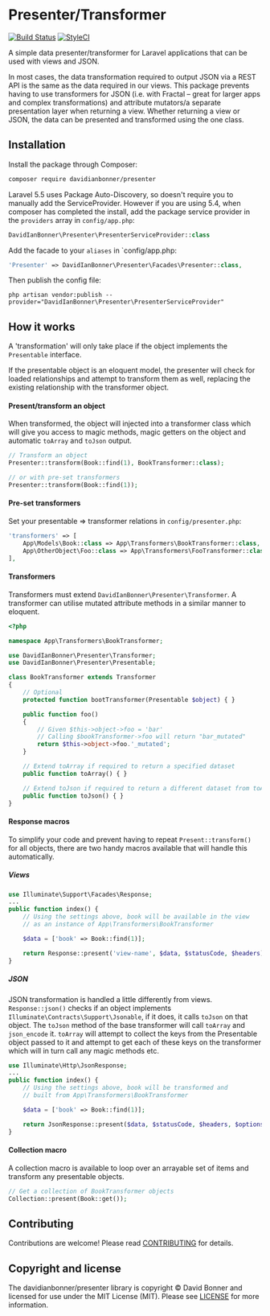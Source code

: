 # Presenter/Transformer

[![Build Status](https://travis-ci.org/dbonner1987/presenter.svg?branch=analysis-z4EgKn)](https://travis-ci.org/dbonner1987/presenter)
[![StyleCI](https://styleci.io/repos/107682784/shield?branch=master)](https://styleci.io/repos/107682784)

A simple data presenter/transformer for Laravel applications that can be used with views and JSON.

In most cases, the data transformation required to output JSON via a REST API is the same as the data required in our views. This package prevents having to use transformers for JSON (i.e. with Fractal – great for larger apps and complex transformations) and attribute mutators/a separate presentation layer when returning a view. Whether returning a view or JSON, the data can be presented and transformed using the one class.

## Installation

Install the package through Composer:

```bash
composer require davidianbonner/presenter
```

Laravel 5.5 uses Package Auto-Discovery, so doesn't require you to manually add the ServiceProvider. However if you are using 5.4, when composer has completed the install, add the package service provider in the `providers` array in `config/app.php`:

```php
DavidIanBonner\Presenter\PresenterServiceProvider::class
```

Add the facade to your `aliases` in `config/app.php:

```php
'Presenter' => DavidIanBonner\Presenter\Facades\Presenter::class,
```

Then publish the config file:

```
php artisan vendor:publish --provider="DavidIanBonner\Presenter\PresenterServiceProvider"
```

## How it works

A 'transformation' will only take place if the object implements the `Presentable` interface.

If the presentable object is an eloquent model, the presenter will check for loaded relationships and attempt to transform them as well, replacing the existing relationship with the transformer object.

#### Present/transform an object

When transformed, the object will injected into a transformer class which will give you access to magic methods, magic getters on the object and automatic `toArray` and `toJson` output.

```php
// Transform an object
Presenter::transform(Book::find(1), BookTransformer::class);

// or with pre-set transformers
Presenter::transform(Book::find(1));
```

#### Pre-set transformers

Set your presentable => transformer relations in `config/presenter.php`:

```php
'transformers' => [
    App\Models\Book::class => App\Transformers\BookTransformer::class,
    App\OtherObject\Foo::class => App\Transformers\FooTransformer::class,
],
```

#### Transformers

Transformers must extend `DavidIanBonner\Presenter\Transformer`. A transformer can utilise mutated attribute methods in a similar manner to eloquent.

```php
<?php

namespace App\Transformers\BookTransformer;

use DavidIanBonner\Presenter\Transformer;
use DavidIanBonner\Presenter\Presentable;

class BookTransformer extends Transformer
{
    // Optional
    protected function bootTransformer(Presentable $object) { }

    public function foo()
    {
        // Given $this->object->foo = 'bar'
        // Calling $bookTransformer->foo will return "bar_mutated"
        return $this->object->foo.'_mutated';
    }

    // Extend toArray if required to return a specified dataset
    public function toArray() { }

    // Extend toJson if required to return a different dataset from toArray
    public function toJson() { }
}
```

#### Response macros

To simplify your code and prevent having to repeat `Present::transform()` for all objects, there are two handy macros available that will handle this automatically.

##### Views

```php
use Illuminate\Support\Facades\Response;
...
public function index() {
    // Using the settings above, book will be available in the view
    // as an instance of App\Transformers\BookTransformer

    $data = ['book' => Book::find(1)];

    return Response::present('view-name', $data, $statusCode, $headers);
}
```

##### JSON

JSON transformation is handled a little differently from views. `Response::json()` checks if an object implements `Illuminate\Contracts\Support\Jsonable`, if it does, it calls `toJson` on that object. The `toJson` method of the base transformer will call `toArray` and `json_encode` it. `toArray` will attempt to collect the keys from the Presentable object passed to it and attempt to get each of these keys on the transformer which will in turn call any magic methods etc.

```php
use Illuminate\Http\JsonResponse;
...
public function index() {
    // Using the settings above, book will be transformed and
    // built from App\Transformers\BookTransformer

    $data = ['book' => Book::find(1)];

    return JsonResponse::present($data, $statusCode, $headers, $options);
}
```

#### Collection macro

A collection macro is available to loop over an arrayable set of items and transform any presentable objects.

```php
// Get a collection of BookTransformer objects
Collection::present(Book::get());
```

## Contributing

Contributions are welcome! Please read [CONTRIBUTING](https://github.com/davidianbonner/presenter/blob/master/CONTRIBUTING.md) for details.


## Copyright and license

The davidianbonner/presenter library is copyright © David Bonner and licensed for use under the MIT License (MIT). Please see [LICENSE](https://github.com/davidianbonner/presenter/blob/master/LICENSE) for more information.
